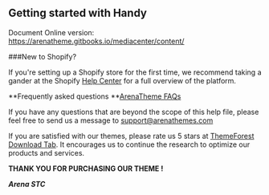 ## Getting started with Handy

Document Online version: https://arenatheme.gitbooks.io/mediacenter/content/

###New to Shopify?

If you're setting up a Shopify store for the first time, we recommend taking a gander at the Shopify [Help Center](https://help.shopify.com/) for a full overview of the platform.  

**Frequently asked questions **[ArenaTheme FAQs](https://arenathemes.freshdesk.com/solution/folders/6000229740)

If you have any questions that are beyond the scope of this help file, please feel free to send us a message to <a href="mailto:support@arenathemes.com">support@arenathemes.com</a>

If you are satisfied with our themes, please rate us 5 stars at [ThemeForest Download Tab](https://themeforest.net/downloads). It encourages us to continue the research to optimize our products and services.

**THANK YOU FOR PURCHASING OUR THEME !**

**_Arena STC_**